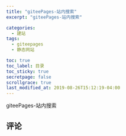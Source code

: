 ```yaml
---
title: "giteePages-站内搜索"
excerpt: "giteePages-站内搜索"

categories:
  - 建站
tags:
  - giteepages
  - 静态网站

toc: true
toc_label: 目录
toc_sticky: true
secretpage: false
scrollgrace: true
last_modified_at: 2019-08-26T15:12:19-04:00
---
```


giteePages-站内搜索





## 评论




